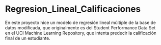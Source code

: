 # Regresion_Lineal_Calificaciones
En este proyecto hice un modelo de regresión lineal múltiple de la base de datos modificada, que originalmente es del Student Performance Data Set en el UCI Machine Learning Repository, que intenta predecir la calificación final de un estudiante.
